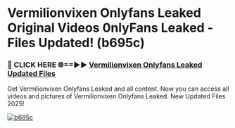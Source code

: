 # Vermilionvixen Onlyfans Leaked Original Videos 0nlyFans Leaked - Files Updated! (b695c)

<h3>🔴 CLICK HERE 🌐==►► <a href="https://tinyurl.com/3hn5wdd3" rel="nofollow">Vermilionvixen Onlyfans Leaked Updated Files</a></h3>

Get Vermilionvixen Onlyfans Leaked and all content. Now you can access all videos and pictures of Vermilionvixen Onlyfans Leaked. New Updated Files 2025!

[![b695c](https://i.imgur.com/4HnBqBT.gif)](https://tinyurl.com/3hn5wdd3)
